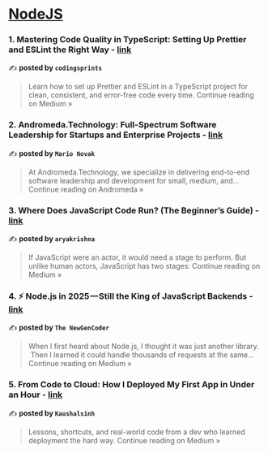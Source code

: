 
<h1><a href=https://medium.com/tag/nodejs/recommended target="_blank" rel="noopener noreferrer">NodeJS</a></h1>
<h3>1. Mastering Code Quality in TypeScript: Setting Up Prettier and ESLint the Right Way - <a href="https://codingsprints.medium.com/mastering-code-quality-in-typescript-setting-up-prettier-and-eslint-the-right-way-85695d20a582?source=rss------nodejs-5" target="_blank" rel="noopener noreferrer">link</a></h3>

✍️ **posted by `codingsprints`**

<blockquote>Learn how to set up Prettier and ESLint in a TypeScript project for clean, consistent, and error-free code every time.
Continue reading on Medium »</blockquote>

<h3>2. Andromeda.Technology: Full-Spectrum Software Leadership for Startups and Enterprise Projects - <a href="https://medium.com/andromeda-technology/andromeda-technology-full-spectrum-software-leadership-for-startups-and-enterprise-projects-dcc339cdb69e?source=rss------nodejs-5" target="_blank" rel="noopener noreferrer">link</a></h3>

✍️ **posted by `Mario Novak`**

<blockquote>At Andromeda.Technology, we specialize in delivering end-to-end software leadership and development for small, medium, and…
Continue reading on Andromeda »</blockquote>

<h3>3. Where Does JavaScript Code Run? (The Beginner’s Guide) - <a href="https://medium.com/@aryakrishnaksh2021/where-does-javascript-code-run-the-beginners-guide-bcb518b3358b?source=rss------nodejs-5" target="_blank" rel="noopener noreferrer">link</a></h3>

✍️ **posted by `aryakrishna`**

<blockquote>If JavaScript were an actor, it would need a stage to perform.
But unlike human actors, JavaScript has two stages:
Continue reading on Medium »</blockquote>

<h3>4. ⚡ Node.js in 2025 — Still the King of JavaScript Backends - <a href="https://medium.com/@theNewGenCoder/node-js-in-2025-still-the-king-of-javascript-backends-07a0e02ee91e?source=rss------nodejs-5" target="_blank" rel="noopener noreferrer">link</a></h3>

✍️ **posted by `The NewGenCoder`**

<blockquote>When I first heard about Node.js, I thought it was just another library.
 Then I learned it could handle thousands of requests at the same…
Continue reading on Medium »</blockquote>

<h3>5. From Code to Cloud: How I Deployed My First App in Under an Hour - <a href="https://medium.com/@kaushalsinh73/from-code-to-cloud-how-i-deployed-my-first-app-in-under-an-hour-57e5a6f59fa9?source=rss------nodejs-5" target="_blank" rel="noopener noreferrer">link</a></h3>

✍️ **posted by `Kaushalsinh`**

<blockquote>Lessons, shortcuts, and real-world code from a dev who learned deployment the hard way.
Continue reading on Medium »</blockquote>


